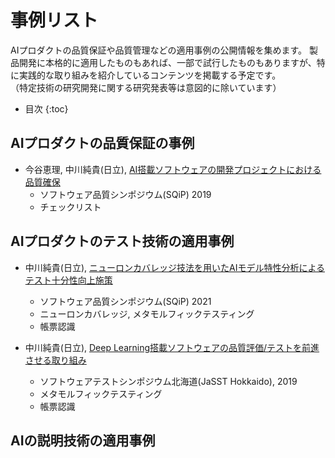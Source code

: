 # 事例リスト

AIプロダクトの品質保証や品質管理などの適用事例の公開情報を集めます。
製品開発に本格的に適用したものもあれば、一部で試行したものもありますが、特に実践的な取り組みを紹介しているコンテンツを掲載する予定です。  
（特定技術の研究開発に関する研究発表等は意図的に除いています）

* 目次
{:toc}

## AIプロダクトの品質保証の事例

- 今谷恵理, 中川純貴(日立), [AI搭載ソフトウェアの開発プロジェクトにおける品質確保](https://www.juse.jp/sqip/symposium/archive/2019/day2/files/B3-1_happyou.pdf)
  - ソフトウェア品質シンポジウム(SQiP) 2019
  - チェックリスト

## AIプロダクトのテスト技術の適用事例

- 中川純貴(日立), [ニューロンカバレッジ技法を用いたAIモデル特性分析によるテスト十分性向上施策](https://www.juse.jp/sqip/symposium/2021/timetable/files/B2-3_happyou.pdf)
  - ソフトウェア品質シンポジウム(SQiP) 2021
  - ニューロンカバレッジ, メタモルフィックテスティング
  - 帳票認識

- 中川純貴(日立), [Deep Learning搭載ソフトウェアの品質評価/テストを前進させる取り組み](https://www.jasst.jp/symposium/jasst19hokkaido/pdf/S3-1-2.pdf)
  - ソフトウェアテストシンポジウム北海道(JaSST Hokkaido), 2019
  - メタモルフィックテスティング
  - 帳票認識

## AIの説明技術の適用事例
